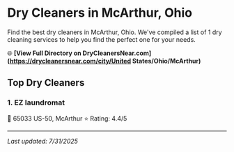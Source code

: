 # Dry Cleaners in McArthur, Ohio

Find the best dry cleaners in McArthur, Ohio. We've compiled a list of 1 dry cleaning services to help you find the perfect one for your needs.

🌐 **[View Full Directory on DryCleanersNear.com](https://drycleanersnear.com/city/United States/Ohio/McArthur)**

## Top Dry Cleaners

### 1. EZ laundromat
📍 65033 US-50, McArthur
⭐ Rating: 4.4/5


---

*Last updated: 7/31/2025*
